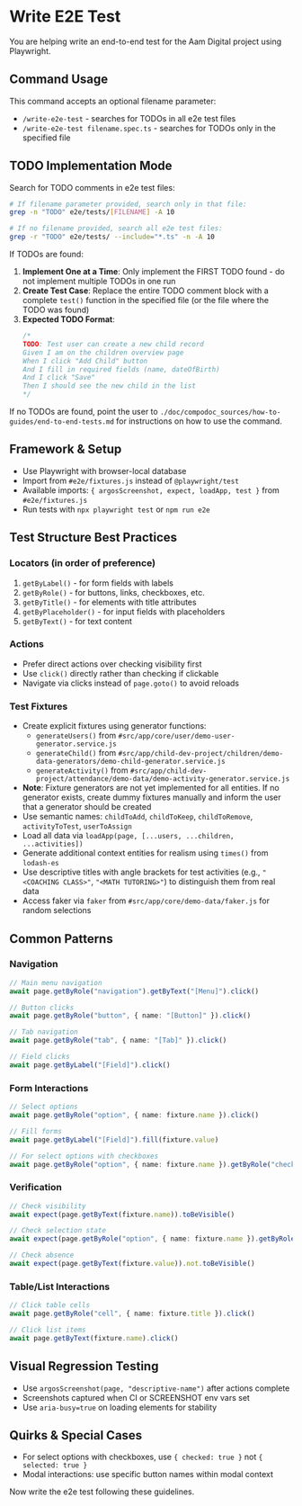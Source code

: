 # Write E2E Test

You are helping write an end-to-end test for the Aam Digital project using Playwright.

## Command Usage

This command accepts an optional filename parameter:
- `/write-e2e-test` - searches for TODOs in all e2e test files
- `/write-e2e-test filename.spec.ts` - searches for TODOs only in the specified file

## TODO Implementation Mode

Search for TODO comments in e2e test files:

```bash
# If filename parameter provided, search only in that file:
grep -n "TODO" e2e/tests/[FILENAME] -A 10

# If no filename provided, search all e2e test files:
grep -r "TODO" e2e/tests/ --include="*.ts" -n -A 10
```

If TODOs are found:

1. **Implement One at a Time**: Only implement the FIRST TODO found - do not implement multiple TODOs in one run
2. **Create Test Case**: Replace the entire TODO comment block with a complete `test()` function in the specified file (or the file where the TODO was found)
3. **Expected TODO Format**: 
   ```typescript
   /*
   TODO: Test user can create a new child record
   Given I am on the children overview page
   When I click "Add Child" button
   And I fill in required fields (name, dateOfBirth)
   And I click "Save"
   Then I should see the new child in the list
   */
   ```

If no TODOs are found, point the user to
`./doc/compodoc_sources/how-to-guides/end-to-end-tests.md` for instructions on
how to use the command.

## Framework & Setup
- Use Playwright with browser-local database
- Import from `#e2e/fixtures.js` instead of `@playwright/test`
- Available imports: `{ argosScreenshot, expect, loadApp, test }` from `#e2e/fixtures.js`
- Run tests with `npx playwright test` or `npm run e2e`

## Test Structure Best Practices

### Locators (in order of preference)
1. `getByLabel()` - for form fields with labels
2. `getByRole()` - for buttons, links, checkboxes, etc.
3. `getByTitle()` - for elements with title attributes
4. `getByPlaceholder()` - for input fields with placeholders
5. `getByText()` - for text content

### Actions
- Prefer direct actions over checking visibility first
- Use `click()` directly rather than checking if clickable
- Navigate via clicks instead of `page.goto()` to avoid reloads

### Test Fixtures
- Create explicit fixtures using generator functions:
  - `generateUsers()` from `#src/app/core/user/demo-user-generator.service.js`
  - `generateChild()` from `#src/app/child-dev-project/children/demo-data-generators/demo-child-generator.service.js`
  - `generateActivity()` from `#src/app/child-dev-project/attendance/demo-data/demo-activity-generator.service.js`
- **Note**: Fixture generators are not yet implemented for all entities. If no generator exists, create dummy fixtures manually and inform the user that a generator should be created
- Use semantic names: `childToAdd`, `childToKeep`, `childToRemove`, `activityToTest`, `userToAssign`
- Load all data via `loadApp(page, [...users, ...children, ...activities])`
- Generate additional context entities for realism using `times()` from `lodash-es`
- Use descriptive titles with angle brackets for test activities (e.g., `"<COACHING CLASS>"`, `"<MATH TUTORING>"`) to distinguish them from real data
- Access faker via `faker` from `#src/app/core/demo-data/faker.js` for random selections

## Common Patterns

### Navigation
```typescript
// Main menu navigation
await page.getByRole("navigation").getByText("[Menu]").click()

// Button clicks
await page.getByRole("button", { name: "[Button]" }).click()

// Tab navigation
await page.getByRole("tab", { name: "[Tab]" }).click()

// Field clicks
await page.getByLabel("[Field]").click()
```

### Form Interactions
```typescript
// Select options
await page.getByRole("option", { name: fixture.name }).click()

// Fill forms
await page.getByLabel("[Field]").fill(fixture.value)

// For select options with checkboxes
await page.getByRole("option", { name: fixture.name }).getByRole("checkbox", { checked: true })
```

### Verification
```typescript
// Check visibility
await expect(page.getByText(fixture.name)).toBeVisible()

// Check selection state
await expect(page.getByRole("option", { name: fixture.name }).getByRole("checkbox", { checked: true })).toBeVisible()

// Check absence
await expect(page.getByText(fixture.value)).not.toBeVisible()
```

### Table/List Interactions
```typescript
// Click table cells
await page.getByRole("cell", { name: fixture.title }).click()

// Click list items
await page.getByText(fixture.name).click()
```

## Visual Regression Testing
- Use `argosScreenshot(page, "descriptive-name")` after actions complete
- Screenshots captured when CI or SCREENSHOT env vars set
- Use `aria-busy=true` on loading elements for stability

## Quirks & Special Cases
- For select options with checkboxes, use `{ checked: true }` not `{ selected: true }`
- Modal interactions: use specific button names within modal context

Now write the e2e test following these guidelines.

